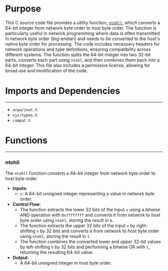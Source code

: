 # Purpose
This C source code file provides a utility function, [`ntohll`](#ntohll), which converts a 64-bit integer from network byte order to host byte order. The function is particularly useful in network programming where data is often transmitted in network byte order (big-endian) and needs to be converted to the host's native byte order for processing. The code includes necessary headers for network operations and type definitions, ensuring compatibility across different systems. The function splits the 64-bit integer into two 32-bit parts, converts each part using `ntohl`, and then combines them back into a 64-bit integer. This file also includes a permissive license, allowing for broad use and modification of the code.
# Imports and Dependencies

---
- `arpa/inet.h`
- `sys/types.h`
- `compat.h`


# Functions

---
### ntohll<!-- {{#callable:ntohll}} -->
The `ntohll` function converts a 64-bit integer from network byte order to host byte order.
- **Inputs**:
    - `v`: A 64-bit unsigned integer representing a value in network byte order.
- **Control Flow**:
    - The function extracts the lower 32 bits of the input `v` using a bitwise AND operation with `0xffffffff` and converts it from network to host byte order using `ntohl`, storing the result in `b`.
    - The function extracts the upper 32 bits of the input `v` by right-shifting `v` by 32 bits and converts it from network to host byte order using `ntohl`, storing the result in `t`.
    - The function combines the converted lower and upper 32-bit values by left-shifting `b` by 32 bits and performing a bitwise OR with `t`, returning the resulting 64-bit value.
- **Output**:
    - A 64-bit unsigned integer in host byte order.


